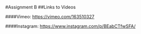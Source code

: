 #Assignment B
##Links to Videos


####Vimeo:
<https://vimeo.com/163510327>

####Instagram:
<https://www.instagram.com/p/BEabCTfwSFA/>

